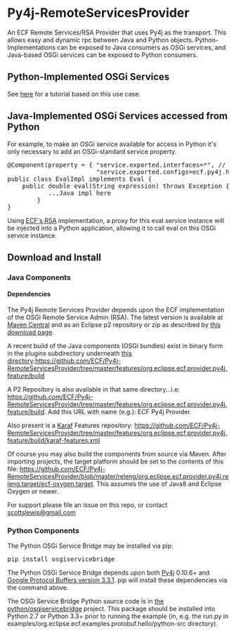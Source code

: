 # Py4j-RemoteServicesProvider
An ECF Remote Services/RSA Provider that uses Py4j as the transport.   This allows easy and dynamic rpc between Java and Python objects.  Python-Implementations can be exposed to Java consumers as OSGi services, and Java-based OSGi services can be exposed to Python consumers.

## Python-Implemented OSGi Services

See [here](https://wiki.eclipse.org/Tutorial:_Python_for_OSGi_Services) for a tutorial based on this use case.

## Java-Implemented OSGi Services accessed from Python
For example, to make an OSGi service available for access in Python it's only necessary to add an OSGi-standard service property.

<pre>
@Component(property = { "service.exported.interfaces=*", // RS standard service property
                        "service.exported.configs=ecf.py4j.host"})   //  RS standard service property
public class EvalImpl implements Eval {
	public double eval(String expression) throws Exception {
           ...Java impl here
        }
}
</pre>

Using [ECF's RSA](https://wiki.eclipse.org/Eclipse_Communication_Framework_Project#OSGi_Remote_Services) implementation, a proxy for this eval service instance will be injected into a Python application, allowing it to call eval on this OSGi service instance.

## Download and Install
### Java Components

#### Dependencies

The Py4j Remote Services Provider depends upon the ECF implementation of the OSGi Remote Service Admin (RSA).   The latest version is available at [Maven Central](https://search.maven.org/#search%7Cga%7C1%7Cg%3A%22org.eclipse.ecf%22) and as an Eclipse p2 repository or zip as described by [this download page](https://www.eclipse.org/ecf/downloads.php).

A recent build of the Java components (OSGi bundles) exist in binary form in the plugins subdirectory underneath [this directory](https://github.com/ECF/Py4j-RemoteServicesProvider/tree/master/features/org.eclipse.ecf.provider.py4j.feature/build):https://github.com/ECF/Py4j-RemoteServicesProvider/tree/master/features/org.eclipse.ecf.provider.py4j.feature/build

A P2 Repository is also available in that same directory...i.e:  https://github.com/ECF/Py4j-RemoteServicesProvider/tree/master/features/org.eclipse.ecf.provider.py4j.feature/build.  Add this URL with name (e.g.):  ECF Py4j Provider.

Also present is a [Karaf](http://karaf.apache.org/) Features repository:  https://github.com/ECF/Py4j-RemoteServicesProvider/tree/master/features/org.eclipse.ecf.provider.py4j.feature/build/karaf-features.xml

Of course you may also build the components from source via Maven.   After importing projects, the target platform should be set to the contents of this file:  https://github.com/ECF/Py4j-RemoteServicesProvider/blob/master/releng/org.eclipse.ecf.provider.py4j.releng.target/ecf-oxygen.target.   This assumes the use of Java8 and Eclipse Oxygen or newer. 

For support please file an issue on this repo, or contact [scottslewis@gmail.com](mailto:scottslewis@gmail.com)

### Python Components

The Python OSGi Service Bridge may be installed via pip:

<pre>
pip install osgiservicebridge
</pre>

The Python OSGi Service Bridge depends upon both [Py4j](https://www.py4j.org/) 0.10.6+ and [Google Protocol Buffers version 3.3.1](https://developers.google.com/protocol-buffers/).   pip will install these dependencies via the command above.

The OSGi Service Bridge Python source code is in [the python/osgiservicebridge](https://github.com/ECF/Py4j-RemoteServicesProvider/tree/master/python/osgiservicebridge) project.   This package should be installed into Python 2.7 or Python 3.3+ prior to running the example (in, e.g. the run.py in examples/org.eclipse.ecf.examples.protobuf.hello/python-src directory).

